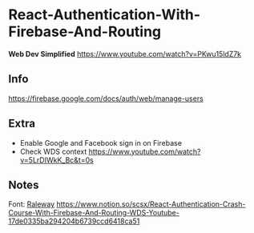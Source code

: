 # React-Authentication-With-Firebase-And-Routing
**Web Dev Simplified**
https://www.youtube.com/watch?v=PKwu15ldZ7k
## Info
https://firebase.google.com/docs/auth/web/manage-users
## Extra
- Enable Google and Facebook sign in on Firebase
- Check WDS context https://www.youtube.com/watch?v=5LrDIWkK_Bc&t=0s
## Notes
Font: [Raleway](https://fonts.google.com/specimen/Raleway)
https://www.notion.so/scsx/React-Authentication-Crash-Course-With-Firebase-And-Routing-WDS-Youtube-17de0335ba294204b6739ccd6418ca51